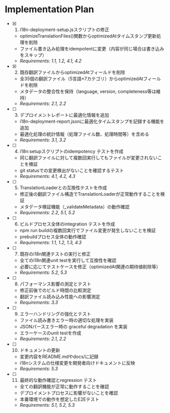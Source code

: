 # Implementation Plan

- [x] 1. i18n-deployment-setup.jsスクリプトの修正
  - optimizeTranslationFiles()関数からoptimizedAtタイムスタンプ更新処理を削除
  - ファイル書き込み処理をidempotentに変更（内容が同じ場合は書き込みをスキップ）
  - _Requirements: 1.1, 1.2, 4.1, 4.2_

- [x] 2. 既存翻訳ファイルからoptimizedAtフィールドを削除
  - 全35個の翻訳ファイル（5言語×7カテゴリ）からoptimizedAtフィールドを削除
  - メタデータの整合性を保持（language, version, completeness等は維持）
  - _Requirements: 2.1, 2.2_

- [ ] 3. デプロイメントレポートに最適化情報を追加
  - i18n-deployment-report.jsonに最適化タイムスタンプを記録する機能を追加
  - 最適化処理の統計情報（処理ファイル数、処理時間等）を含める
  - _Requirements: 3.1, 3.2_

- [ ] 4. i18n:setupスクリプトのidempotency テストを作成
  - 同じ翻訳ファイルに対して複数回実行してもファイルが変更されないことを検証
  - git statusでの変更検出がないことを確認するテスト
  - _Requirements: 4.1, 4.2, 4.3_

- [ ] 5. TranslationLoaderとの互換性テストを作成
  - 修正後の翻訳ファイル構造でTranslationLoaderが正常動作することを検証
  - メタデータ検証機能（_validateMetadata）の動作確認
  - _Requirements: 2.2, 5.1, 5.2_

- [ ] 6. ビルドプロセス全体のintegration テストを作成
  - npm run buildの複数回実行でファイル変更が発生しないことを検証
  - prebuildプロセス全体の動作確認
  - _Requirements: 1.1, 1.2, 1.3, 4.3_

- [ ] 7. 既存のi18n関連テストの実行と修正
  - 全てのi18n関連unit testを実行して互換性を確認
  - 必要に応じてテストケースを修正（optimizedAt関連の期待値削除等）
  - _Requirements: 5.2, 5.3_

- [ ] 8. パフォーマンス影響の測定とテスト
  - 修正前後でのビルド時間の比較測定
  - 翻訳ファイル読み込み性能への影響測定
  - _Requirements: 3.3_

- [ ] 9. エラーハンドリングの強化とテスト
  - ファイル読み書きエラー時の適切な処理を実装
  - JSONパースエラー時の graceful degradation を実装
  - エラーケースのunit testを作成
  - _Requirements: 2.1, 2.2_

- [ ] 10. ドキュメントの更新
  - 変更内容をREADME.mdやdocs/に記録
  - i18nシステムの仕様変更を開発者向けドキュメントに反映
  - _Requirements: 5.3_

- [ ] 11. 最終的な動作確認とregression テスト
  - 全ての翻訳機能が正常に動作することを確認
  - デプロイメントプロセスに影響がないことを確認
  - 本番環境での動作を想定したE2Eテスト
  - _Requirements: 5.1, 5.2, 5.3_